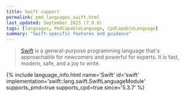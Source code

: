 ```yaml
---
title: Swift support
permalink: pmd_languages_swift.html
last_updated: September 2023 (7.0.0)
tags: [languages, PmdCapableLanguage, CpdCapableLanguage]
summary: "Swift-specific features and guidance"
---
```


> [Swift](https://www.swift.org/) is a general-purpose programming language that's approachable for newcomers and
> powerful for experts. It is fast, modern, safe, and a joy to write.

{% include language_info.html name='Swift' id='swift' implementation='swift::lang.swift.SwiftLanguageModule' supports_pmd=true supports_cpd=true since='5.3.7' %}
